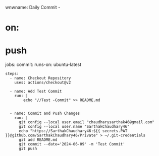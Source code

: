 wnwname: Daily Commit -

# on:
#   push
    
jobs:
  commit:
    runs-on: ubuntu-latest
    
    steps:
      - name: Checkout Repository
        uses: actions/checkout@v2

      - name: Add Test Commit
        run: |
            echo "//Test -Commit" >> README.md
            

      - name: Commit and Push Changes
        run: |
          git config --local user.email "chaudharysarthak46@gmail.com"
          git config --local user.name "SarthakChaudhary46"
          echo "https://SarthakChaudhary46:${{ secrets.PAT }}@github.com/SarthakChaudhary46/Private" > ~/.git-credentials
          git add README.md
          git commit --date='2024-06-09' -m 'Test Commit'
          git push
